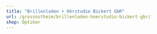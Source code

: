 ```yaml
---
title: "Brillenladen + Hörstudio Bickert GbR"
url: /grossostheim/brillenladen-hoerstudio-bickert-gbr/
shop: Optiker
---
```

